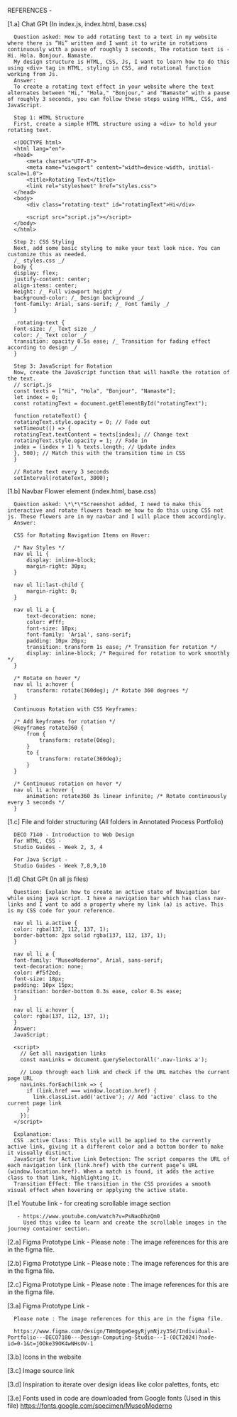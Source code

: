 <!--  -->
<!--  -->

REFERENCES -

<!--  -->
<!--  -->
<!-- SECTION 1 - CODE REFERENCES -->

[1.a] Chat GPt (In index.js, index.html, base.css)

      Question asked: How to add rotating text to a text in my website where there is “Hi” written and I want it to write in rotations continuously with a pause of roughly 3 seconds, The rotation text is - Hi. Hola. Bonjour. Namaste.
      My design structure is HTML, CSS, Js, I want to learn how to do this using <div> tag in HTML, styling in CSS, and rotational function working from Js.
      Answer:
      To create a rotating text effect in your website where the text alternates between "Hi," "Hola," "Bonjour," and "Namaste" with a pause of roughly 3 seconds, you can follow these steps using HTML, CSS, and JavaScript.

      Step 1: HTML Structure
      First, create a simple HTML structure using a <div> to hold your rotating text.

      <!DOCTYPE html>
      <html lang="en">
      <head>
          <meta charset="UTF-8">
          <meta name="viewport" content="width=device-width, initial-scale=1.0">
          <title>Rotating Text</title>
          <link rel="stylesheet" href="styles.css">
      </head>
      <body>
          <div class="rotating-text" id="rotatingText">Hi</div>

          <script src="script.js"></script>
      </body>
      </html>

      Step 2: CSS Styling
      Next, add some basic styling to make your text look nice. You can customize this as needed.
      /_ styles.css _/
      body {
      display: flex;
      justify-content: center;
      align-items: center;
      Height: /_ Full viewport height _/
      background-color: /_ Design background _/
      font-family: Arial, sans-serif; /_ Font family _/
      }

      .rotating-text {
      Font-size: /_ Text size _/
      color: /_ Text color _/
      transition: opacity 0.5s ease; /_ Transition for fading effect according to design _/
      }

      Step 3: JavaScript for Rotation
      Now, create the JavaScript function that will handle the rotation of the text.
      // script.js
      const texts = ["Hi", "Hola", "Bonjour", "Namaste"];
      let index = 0;
      const rotatingText = document.getElementById("rotatingText");

      function rotateText() {
      rotatingText.style.opacity = 0; // Fade out
      setTimeout(() => {
      rotatingText.textContent = texts[index]; // Change text
      rotatingText.style.opacity = 1; // Fade in
      index = (index + 1) % texts.length; // Update index
      }, 500); // Match this with the transition time in CSS
      }

      // Rotate text every 3 seconds
      setInterval(rotateText, 3000);

[1.b] Navbar Flower element (index.html, base.css)

      Question asked: \*\*\*Screenshot added, I need to make this interactive and rotate flowers teach me how to do this using CSS not js. These flowers are in my navbar and I will place them accordingly.
      Answer:

      CSS for Rotating Navigation Items on Hover:

      /* Nav Styles */
      nav ul li {
          display: inline-block;
          margin-right: 30px;
      }

      nav ul li:last-child {
          margin-right: 0;
      }

      nav ul li a {
          text-decoration: none;
          color: #fff;
          font-size: 18px;
          font-family: 'Arial', sans-serif;
          padding: 10px 20px;
          transition: transform 1s ease; /* Transition for rotation */
          display: inline-block; /* Required for rotation to work smoothly */
      }

      /* Rotate on hover */
      nav ul li a:hover {
          transform: rotate(360deg); /* Rotate 360 degrees */
      }

      Continuous Rotation with CSS Keyframes:

      /* Add keyframes for rotation */
      @keyframes rotate360 {
          from {
              transform: rotate(0deg);
          }
          to {
              transform: rotate(360deg);
          }
      }

      /* Continuous rotation on hover */
      nav ul li a:hover {
          animation: rotate360 3s linear infinite; /* Rotate continuously every 3 seconds */
      }

[1.c] File and folder structuring (All folders in Annotated Process Portfolio)

      DECO 7140 - Introduction to Web Design
      For HTML, CSS -
      Studio Guides - Week 2, 3, 4

      For Java Script -
      Studio Guides - Week 7,8,9,10

[1.d] Chat GPt (In all js files)

      Question: Explain how to create an active state of Navigation bar while using java script. I have a navigation bar which has class nav-links and I want to add a property where my link (a) is active. This is my CSS code for your reference.

      nav ul li a.active {
      color: rgba(137, 112, 137, 1);
      border-bottom: 2px solid rgba(137, 112, 137, 1);
      }

      nav ul li a {
      font-family: "MuseoModerno", Arial, sans-serif;
      text-decoration: none;
      color: #f5f2ed;
      font-size: 18px;
      padding: 10px 15px;
      transition: border-bottom 0.3s ease, color 0.3s ease;
      }

      nav ul li a:hover {
      color: rgba(137, 112, 137, 1);
      }
      Answer:
      JavaScript:

      <script>
        // Get all navigation links
        const navLinks = document.querySelectorAll('.nav-links a');

        // Loop through each link and check if the URL matches the current page URL
        navLinks.forEach(link => {
          if (link.href === window.location.href) {
            link.classList.add('active'); // Add 'active' class to the current page link
          }
        });
      </script>

      Explanation:
      CSS .active Class: This style will be applied to the currently active link, giving it a different color and a bottom border to make it visually distinct.
      JavaScript for Active Link Detection: The script compares the URL of each navigation link (link.href) with the current page’s URL (window.location.href). When a match is found, it adds the active class to that link, highlighting it.
      Transition Effect: The transition in the CSS provides a smooth visual effect when hovering or applying the active state.

[1.e] Youtube link - for creating scrollable image section

       - https://www.youtube.com/watch?v=PsNaoDhzQm0
         Used this video to learn and create the scrollable images in the journey container section.

<!--  -->
<!--  -->
<!-- SECTION 2 - PORTFOLIO CONTENT -->

[2.a] Figma Prototype Link -
Please note : The image references for this are in the figma file.

[2.b] Figma Prototype Link -
Please note : The image references for this are in the figma file.

[2.c] Figma Prototype Link -
Please note : The image references for this are in the figma file.

<!--  -->
<!--  -->
<!-- SECTION 3 - DESIGN REFERENCES -->

[3.a] Figma Prototype Link -

      Please note : The image references for this are in the figma file.

      https://www.figma.com/design/TWm0pge6egyRjymNjzy3Sd/Individual-Portfolio---DECO7180---Design-Computing-Studio---I-(OCT2024)?node-id=0-1&t=jOOke39OK4wNHsOV-1

[3.b] Icons in the website

[3.c] Image source link

[3.d] Inspiration to iterate over design ideas like color palettes, fonts, etc

[3.e] Fonts used in code are downloaded from Google fonts (Used in this file)
https://fonts.google.com/specimen/MuseoModerno

